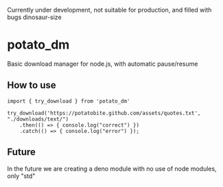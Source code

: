 Currently under development, not suitable for production, and filled with bugs dinosaur-size

# potato_dm 

Basic download manager for node.js, with automatic pause/resume

## How to use
``` 
import { try_download } from 'potato_dm'

try_download('https://potatobite.github.com/assets/quotes.txt', "./downloads/text/")
    .then(() => { console.log("correct") })
    .catch(() => { console.log("error") });

```

## Future

In the future we are creating a deno module with no use of node modules, only "std" 